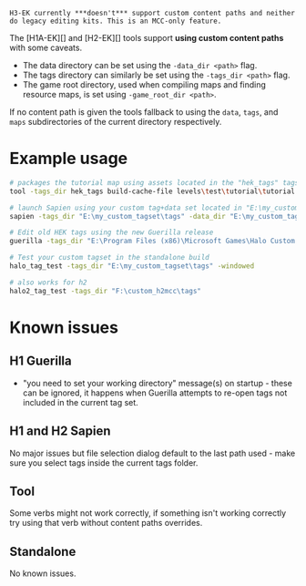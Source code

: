 ```.alert danger
H3-EK currently ***doesn't*** support custom content paths and neither do legacy editing kits. This is an MCC-only feature.
```

The [H1A-EK][] and [H2-EK][] tools support **using custom content paths** with some caveats.

* The data directory can be set using the `-data_dir <path>` flag.
* The tags directory can similarly be set using the `-tags_dir <path>` flag.
* The game root directory, used when compiling maps and finding resource maps, is set using `-game_root_dir <path>`.

If no content path is given the tools fallback to using the `data`, `tags`, and `maps` subdirectories of the current directory respectively.

# Example usage

```sh
# packages the tutorial map using assets located in the "hek_tags" tags directory
tool -tags_dir hek_tags build-cache-file levels\test\tutorial\tutorial classic

# launch Sapien using your custom tag+data set located in "E:\my_custom_tagset\"
sapien -tags_dir "E:\my_custom_tagset\tags" -data_dir "E:\my_custom_tagset\data"

# Edit old HEK tags using the new Guerilla release
guerilla -tags_dir "E:\Program Files (x86)\Microsoft Games\Halo Custom Edition\tags"

# Test your custom tagset in the standalone build
halo_tag_test -tags_dir "E:\my_custom_tagset\tags" -windowed

# also works for h2
halo2_tag_test -tags_dir "F:\custom_h2mcc\tags"
```

# Known issues

## H1 Guerilla

- "you need to set your working directory" message(s) on startup - these can be ignored, it happens when Guerilla attempts to re-open tags not included in the current tag set.

## H1 and H2 Sapien

No major issues but file selection dialog default to the last path used - make sure you select tags inside the current tags folder.

## Tool

Some verbs might not work correctly, if something isn't working correctly try using that verb without content paths overrides.

## Standalone

No known issues.
